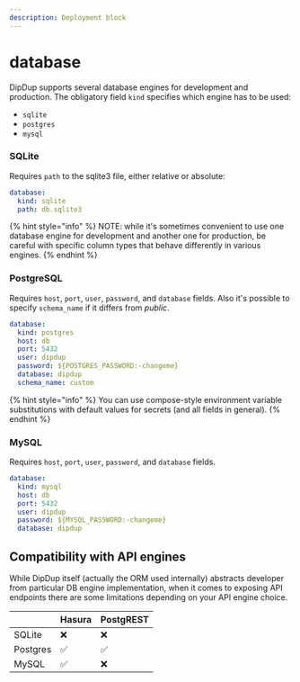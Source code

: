 ```yaml
---
description: Deployment block
---
```


# database

DipDup supports several database engines for development and production. The obligatory field `kind` specifies which engine has to be used:

* `sqlite`
* `postgres`
* `mysql`

### SQLite

Requires `path` to the sqlite3 file, either relative or absolute:

```yaml
database:
  kind: sqlite
  path: db.sqlite3
```

{% hint style="info" %}
NOTE: while it's sometimes convenient to use one database engine for development and another one for production, be careful with specific column types that behave differently in various engines.
{% endhint %}

### PostgreSQL

Requires `host`, `port`, `user`, `password`, and `database` fields. Also it's possible to specify `schema_name` if it differs from _public_.

```yaml
database:
  kind: postgres
  host: db
  port: 5432
  user: dipdup
  password: ${POSTGRES_PASSWORD:-changeme}
  database: dipdup
  schema_name: custom
```

{% hint style="info" %}
You can use compose-style environment variable substitutions with default values for secrets \(and all fields in general\).
{% endhint %}

### MySQL

Requires `host`, `port`, `user`, `password`, and `database` fields.

```yaml
database:
  kind: mysql
  host: db
  port: 5432
  user: dipdup
  password: ${MYSQL_PASSWORD:-changeme}
  database: dipdup
```

## Compatibility with API engines

While DipDup itself \(actually the ORM used internally\) abstracts developer from particular DB engine implementation, when it comes to exposing API endpoints there are some limitations depending on your API engine choice.

|  | Hasura | PostgREST |
| :--- | :--- | :--- |
| SQLite | ❌ | ❌ |
| Postgres | ✅ | ✅ |
| MySQL | ✅ | ❌ |




